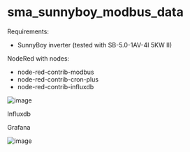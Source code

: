 # sma_sunnyboy_modbus_data

Requirements:
 - SunnyBoy inverter (tested with SB-5.0-1AV-4I 5KW II)

NodeRed with nodes:
  - node-red-contrib-modbus
  - node-red-contrib-cron-plus
  - node-red-contrib-influxdb
  
  ![image](https://user-images.githubusercontent.com/5541342/216646757-797ca6f2-122e-49f4-8918-df8b91371da2.png)

Influxdb

Grafana

![image](https://user-images.githubusercontent.com/5541342/216647789-4804dfb0-c549-4173-bc79-365ab9994ddd.png)

